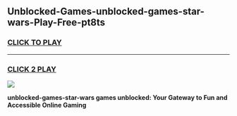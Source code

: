 
## Unblocked-Games-unblocked-games-star-wars-Play-Free-pt8ts
<h3>
<a href="https://premium76.site?title=unblocked-games-star-wars&ref=15A">CLICK TO PLAY</a></h3>
<hr>

<h3>
<a href="https://premium76.site?title=unblocked-games-star-wars&ref=15A">CLICK 2 PLAY</a>
  
</h3>

<a href="https://premium76.site?title=unblocked-games-star-wars&ref=15A"><img src="https://clearcache.store/games.png"></a>


**unblocked-games-star-wars games unblocked: Your Gateway to Fun and Accessible Online Gaming**

